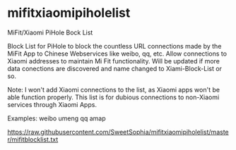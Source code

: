 # mifitxiaomipiholelist
MiFit/Xiaomi PiHole Bock List

Block List for PiHole to block the countless URL connections made by the MiFit App to Chinese Webservices like weibo, qq, etc. Allow connections to Xiaomi addresses to maintain Mi Fit functionality.
Will be updated if more data conections are discovered and name changed to Xiami-Block-List or so. 

Note: I won't add Xiaomi connections to the list, as Xiaomi apps won't be able function properly. This list is for dubious connections to non-Xiaomi services through Xiaomi Apps.

Examples:
weibo
umeng
qq
amap


https://raw.githubusercontent.com/SweetSophia/mifitxiaomipiholelist/master/mifitblocklist.txt
